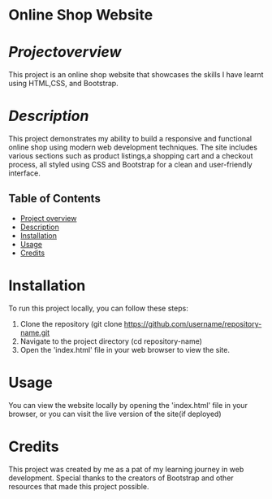 # Online Shop Website
# *Projectoverview*

This project is an online shop website that showcases the skills I have learnt using HTML,CSS, and Bootstrap.

# *Description*
This project demonstrates my ability to build a responsive and functional online shop using modern web development techniques. The site includes various sections such as product listings,a shopping cart and a checkout process, all styled using CSS and Bootstrap for a clean and user-friendly interface.

  ## Table of Contents
  - [Project overview](#projectoverview)
  - [Description](#description)
  - [Installation](#installation)
  - [Usage](#usage)
  - [Credits](#credits)

# Installation
To run this project locally, you can follow these steps:
1. Clone the repository (git clone https://github.com/username/repository-name.git
2. Navigate to the project directory (cd repository-name)
3. Open the 'index.html' file in your web browser to view the site.

# Usage
You can view the website locally by opening the 'index.html' file in your browser, or you can visit the live version of the site(if deployed)

# Credits
This project was created by me as a pat of my learning journey in web development. Special thanks to the creators of Bootstrap and other resources that made this project possible.
